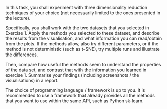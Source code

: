 In this task, you shall experiment with three dimensionality reduction techniques of your choice (not necessarily limited to the ones presented in the lecture).

Specifically, you shall work with the two datasets that you selected in Exercise 1. Apply the methods you selected to these dataset, and describe the results from the visualisation, and what information you can read/obtain from the plots. If the methods allow, also try different parameters, or if the method is not deterministic (such as t-SNE), try multiple runs and illustrate the differences.

Then, compare how useful the methods seem to understand the properties of the data set, and contrast that with the information you learned in exercise 1. Summarise your findings (including screenshots / the visualisations) in a report.



The choice of programming language / framework is up to you. It is recommended to use a framework that already provides all the methods that you want to use within the same API, such as Python sk-learn.